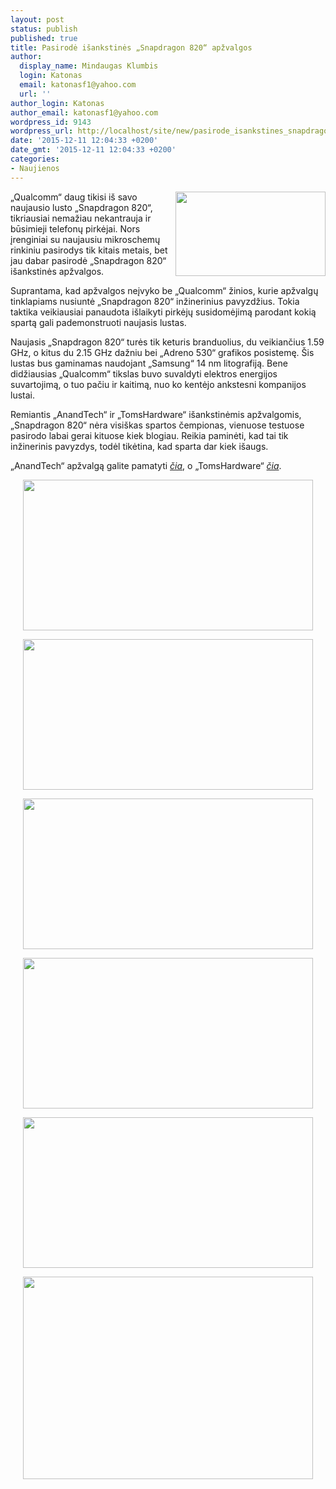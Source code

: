 ```yaml
---
layout: post
status: publish
published: true
title: Pasirodė išankstinės „Snapdragon 820“ apžvalgos
author:
  display_name: Mindaugas Klumbis
  login: Katonas
  email: katonasf1@yahoo.com
  url: ''
author_login: Katonas
author_email: katonasf1@yahoo.com
wordpress_id: 9143
wordpress_url: http://localhost/site/new/pasirode_isankstines_snapdragon_820_apzvalgos/
date: '2015-12-11 12:04:33 +0200'
date_gmt: '2015-12-11 12:04:33 +0200'
categories:
- Naujienos
---
```

<p>
	<a href="http://technews.lt/userfiles/S820_DOU_Power_575px.PNG"><img alt="" src="http://technews.lt/userfiles/S820_DOU_Power_575px.PNG" style="width: 240px; height: 135px; float: right;" /></a>&bdquo;Qualcomm&ldquo; daug tikisi i&scaron; savo naujausio lusto &bdquo;Snapdragon 820&ldquo;, tikriausiai nemažiau nekantrauja ir būsimieji telefonų pirkėjai. Nors įrenginiai su naujausiu mikroschemų rinkiniu pasirodys tik kitais metais, bet jau dabar pasirodė &bdquo;Snapdragon 820&ldquo; i&scaron;ankstinės apžvalgos.</p>
<p>
	Suprantama, kad apžvalgos neįvyko be &bdquo;Qualcomm&ldquo; žinios, kurie apžvalgų tinklapiams nusiuntė &bdquo;Snapdragon 820&ldquo; inžinerinius pavyzdžius. Tokia taktika veikiausiai panaudota i&scaron;laikyti pirkėjų susidomėjimą parodant kokią spartą gali pademonstruoti naujasis lustas.</p>
<p>
	Naujasis &bdquo;Snapdragon 820&ldquo; turės tik keturis branduolius, du veikiančius 1.59 GHz, o kitus du 2.15 GHz dažniu bei &bdquo;Adreno 530&ldquo; grafikos posistemę. &Scaron;is lustas bus gaminamas naudojant &bdquo;Samsung&ldquo; 14 nm litografiją. Bene didžiausias &bdquo;Qualcomm&ldquo; tikslas buvo suvaldyti elektros energijos suvartojimą, o tuo pačiu ir kaitimą, nuo ko kentėjo ankstesni kompanijos lustai.</p>
<p>
	Remiantis &bdquo;AnandTech&ldquo; ir &bdquo;TomsHardware&ldquo; i&scaron;ankstinėmis apžvalgomis, &bdquo;Snapdragon 820&ldquo; nėra visi&scaron;kas spartos čempionas, vienuose testuose pasirodo labai gerai kituose kiek blogiau. Reikia paminėti, kad tai tik inžinerinis pavyzdys, todėl tikėtina, kad sparta dar kiek i&scaron;augs.</p>
<p>
	&bdquo;AnandTech&ldquo; apžvalgą galite pamatyti <em><a href="http://anandtech.com/show/9837/snapdragon-820-preview">čia</a></em>, o &bdquo;TomsHardware&ldquo; <em><a href="http://www.tomshardware.com/reviews/snapdragon-820-performance-preview,4389.html">čia</a></em>.</p>
<p style="text-align: center;">
	<a href="http://technews.lt/userfiles/79342.png"><img alt="" src="http://technews.lt/userfiles/79342.png" style="width: 464px; height: 241px;" /></a></p>
<p style="text-align: center;">
	<a href="http://technews.lt/userfiles/79343.png"><img alt="" src="http://technews.lt/userfiles/79343.png" style="width: 464px; height: 241px;" /></a></p>
<p style="text-align: center;">
	<a href="http://technews.lt/userfiles/79337.png"><img alt="" src="http://technews.lt/userfiles/79337.png" style="width: 464px; height: 241px;" /></a></p>
<p style="text-align: center;">
	<a href="http://technews.lt/userfiles/79338.png"><img alt="" src="http://technews.lt/userfiles/79338.png" style="width: 464px; height: 241px;" /></a></p>
<p style="text-align: center;">
	<a href="http://technews.lt/userfiles/79341.png"><img alt="" src="http://technews.lt/userfiles/79341.png" style="width: 464px; height: 241px;" /></a></p>
<p style="text-align: center;">
	<a href="http://technews.lt/userfiles/Snapdragon_820-GPU_3DMark_Ice_Storm_Unlimited_w_755.png"><img alt="" src="http://technews.lt/userfiles/Snapdragon_820-GPU_3DMark_Ice_Storm_Unlimited_w_755.png" style="width: 464px; height: 324px;" /></a></p>
